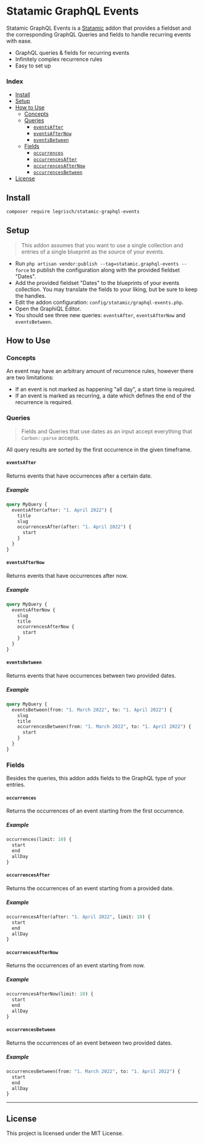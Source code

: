 # Statamic GraphQL Events <!-- omit in toc -->

Statamic GraphQL Events is a [Statamic](https://statamic.com/) addon that provides a fieldset and the corresponding
GraphQL Queries and fields to handle recurring events with ease.

- GraphQL queries & fields for recurring events
- Infinitely complex recurrence rules
- Easy to set up

### Index <!-- omit in toc -->

- [Install](#install)
- [Setup](#setup)
- [How to Use](#how-to-use)
  - [Concepts](#concepts)
  - [Queries](#queries)
    - [`eventsAfter`](#eventsafter)
    - [`eventsAfterNow`](#eventsafternow)
    - [`eventsBetween`](#eventsbetween)
  - [Fields](#fields)
    - [`occurrences`](#occurrences)
    - [`occurrencesAfter`](#occurrencesafter)
    - [`occurrencesAfterNow`](#occurrencesafternow)
    - [`occurrencesBetween`](#occurrencesbetween)
- [License](#license)

## Install

```bash
composer require legrisch/statamic-graphql-events
```

## Setup

> This addon assumes that you want to use a single collection and entries of a single blueprint as the source of your events.

- Run `php artisan vendor:publish --tag=statamic.graphql-events --force` to publish the configuration along with the
  provided fieldset "Dates".
- Add the provided fieldset "Dates" to the blueprints of your events collection. You may translate the fields to your liking, but be sure to keep the
  handles.
- Edit the addon configuration: `config/statamic/graphql-events.php`.
- Open the GraphiQL Editor.
- You should see three new queries: `eventsAfter`, `eventsAfterNow` and `eventsBetween`.

## How to Use

### Concepts

An event may have an arbitrary amount of recurrence rules, however there are two limitations:

- If an event is not marked as happening "all day", a start time is required.
- If an event is marked as recurring, a date which defines the end of the recurrence is required.

### Queries

> Fields and Queries that use dates as an input accept everything that `Carbon::parse` accepts.

All query results are sorted by the first occurrence in the given timeframe.

#### `eventsAfter`

Returns events that have occurrences after a certain date.

##### Example <!-- omit in toc --> <!-- omit in toc -->

```graphql
query MyQuery {
  eventsAfter(after: "1. April 2022") {
    title
    slug
    occurrencesAfter(after: "1. April 2022") {
      start
    }
  }
}
```

#### `eventsAfterNow`

Returns events that have occurrences after now.

##### Example <!-- omit in toc --> <!-- omit in toc -->

```graphql
query MyQuery {
  eventsAfterNow {
    slug
    title
    occurrencesAfterNow {
      start
    }
  }
}
```

#### `eventsBetween`

Returns events that have occurrences between two provided dates.

##### Example <!-- omit in toc --> <!-- omit in toc -->

```graphql
query MyQuery {
  eventsBetween(from: "1. March 2022", to: "1. April 2022") {
    slug
    title
    occurrencesBetween(from: "1. March 2022", to: "1. April 2022") {
      start
    }
  }
}
```

### Fields

Besides the queries, this addon adds fields to the GraphQL type of your entries.

#### `occurrences`

Returns the occurrences of an event starting from the first occurrence.

##### Example <!-- omit in toc -->

```graphql
occurrences(limit: 10) {
  start
  end
  allDay
}
```

#### `occurrencesAfter`

Returns the occurrences of an event starting from a provided date.

##### Example <!-- omit in toc -->

```graphql
occurrencesAfter(after: "1. April 2022", limit: 10) {
  start
  end
  allDay
}
```

#### `occurrencesAfterNow`

Returns the occurrences of an event starting from now.

##### Example <!-- omit in toc -->

```graphql
occurrencesAfterNow(limit: 10) {
  start
  end
  allDay
}
```

#### `occurrencesBetween`

Returns the occurrences of an event between two provided dates.

##### Example <!-- omit in toc -->

```graphql
occurrencesBetween(from: "1. March 2022", to: "1. April 2022") {
  start
  end
  allDay
}
```

---

## License

This project is licensed under the MIT License.
